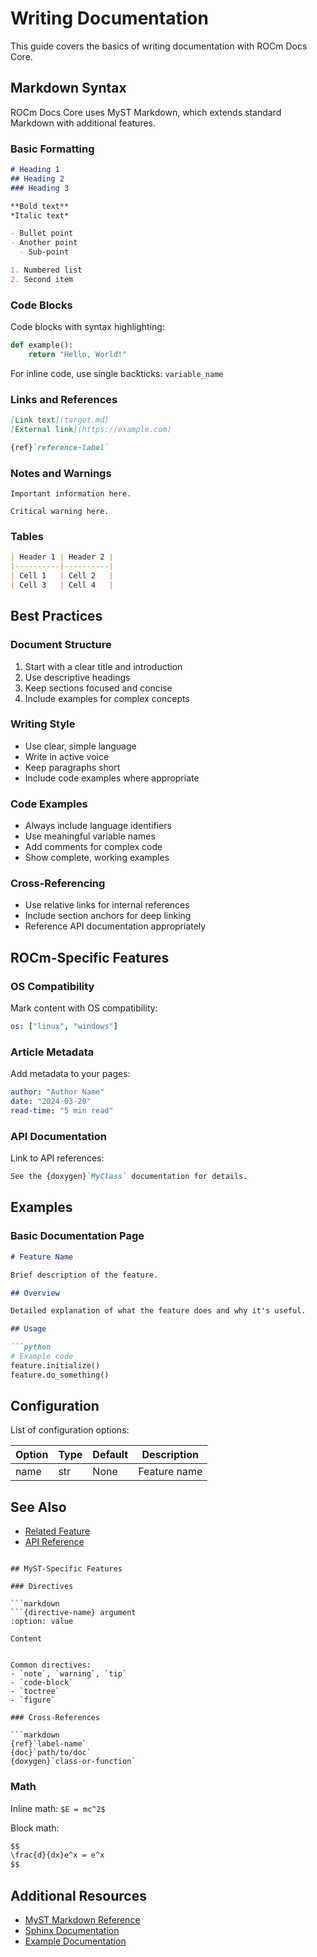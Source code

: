 # Writing Documentation

This guide covers the basics of writing documentation with ROCm Docs Core.

## Markdown Syntax

ROCm Docs Core uses MyST Markdown, which extends standard Markdown with additional features.

### Basic Formatting

```markdown
# Heading 1
## Heading 2
### Heading 3

**Bold text**
*Italic text*

- Bullet point
- Another point
  - Sub-point

1. Numbered list
2. Second item
```

### Code Blocks

Code blocks with syntax highlighting:

```python
def example():
    return "Hello, World!"
```

For inline code, use single backticks: `variable_name`

### Links and References

```markdown
[Link text](target.md)
[External link](https://example.com)

{ref}`reference-label`
```

### Notes and Warnings

```{note}
Important information here.
```

```{warning}
Critical warning here.
```

### Tables

```markdown
| Header 1 | Header 2 |
|----------|----------|
| Cell 1   | Cell 2   |
| Cell 3   | Cell 4   |
```

## Best Practices

### Document Structure

1. Start with a clear title and introduction
2. Use descriptive headings
3. Keep sections focused and concise
4. Include examples for complex concepts

### Writing Style

- Use clear, simple language
- Write in active voice
- Keep paragraphs short
- Include code examples where appropriate

### Code Examples

- Always include language identifiers
- Use meaningful variable names
- Add comments for complex code
- Show complete, working examples

### Cross-Referencing

- Use relative links for internal references
- Include section anchors for deep linking
- Reference API documentation appropriately

## ROCm-Specific Features

### OS Compatibility

Mark content with OS compatibility:

```yaml
os: ["linux", "windows"]
```

### Article Metadata

Add metadata to your pages:

```yaml
author: "Author Name"
date: "2024-03-20"
read-time: "5 min read"
```

### API Documentation

Link to API references:

```markdown
See the {doxygen}`MyClass` documentation for details.
```

## Examples

### Basic Documentation Page

```markdown
# Feature Name

Brief description of the feature.

## Overview

Detailed explanation of what the feature does and why it's useful.

## Usage

```python
# Example code
feature.initialize()
feature.do_something()
```

## Configuration

List of configuration options:

| Option | Type | Default | Description |
|--------|------|---------|-------------|
| name   | str  | None    | Feature name|

## See Also

- [Related Feature](related.md)
- [API Reference](../api/reference.md)
```

## MyST-Specific Features

### Directives

```markdown
```{directive-name} argument
:option: value

Content
```
```

Common directives:
- `note`, `warning`, `tip`
- `code-block`
- `toctree`
- `figure`

### Cross-References

```markdown
{ref}`label-name`
{doc}`path/to/doc`
{doxygen}`class-or-function`
```

### Math

Inline math: `$E = mc^2$`

Block math:
```markdown
$$
\frac{d}{dx}e^x = e^x
$$
```

## Additional Resources

- [MyST Markdown Reference](https://myst-parser.readthedocs.io/en/latest/syntax/syntax.html)
- [Sphinx Documentation](https://www.sphinx-doc.org/en/master/)
- [Example Documentation](../../templates/standard/) 